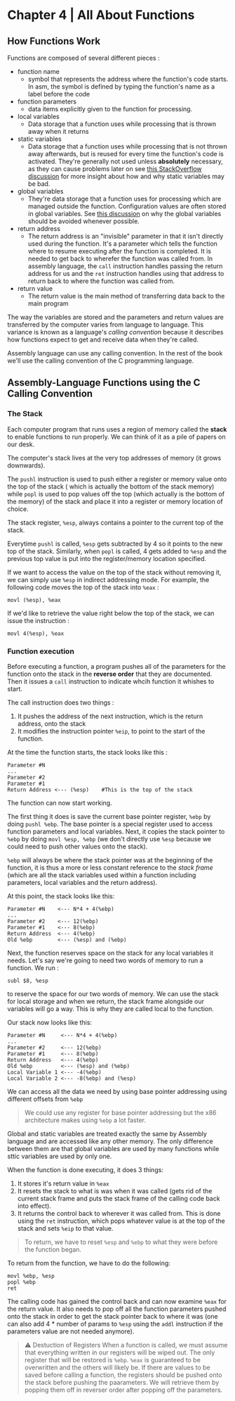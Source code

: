 # Chapter 4 | All About Functions

## How Functions Work

Functions are composed of several different pieces :

-	function name
	-	symbol that represents the address where the function's code starts. In asm, the symbol 
	is defined by typing the function's name as a label before the code
-	function parameters
	-	data items explicitly given to the function for processing.
-	local variables
	-	Data storage that a function uses while processing that is thrown away when it returns
-	static variables
	-	Data storage that a function uses while processing that is not thrown away afterwards, but 
	is reused for every time the function's code is activated. They're generally not used unless 
	**absolutely** necessary, as they can cause problems later on see 
	[this StackOverflow discussion](https://stackoverflow.com/questions/7026507/why-are-static-variables-considered-evil) 
	for more insight about how and why static variables may be bad.
-	global variables
	-	They're data storage that a function uses for processing which are managed outside 
	the function. Configuration values are often stored in global variables. See 
	[this discussion](https://wiki.c2.com/?GlobalVariablesAreBad) 
	on why the global variables should be avoided whenever possible.
-	return address
	-	The return address is an "invisible" parameter in that it isn't directly used during the 
	function. It's a parameter which tells the function where to resume executing after the function 
	is completed. It is needed to get back to wherefer the function was called from. In assembly 
	language, the `call` instruction handles passing the return address for us and the `ret` 
	instruction handles using that address to return back to where the function was called from.
-	return value	
	-	The return value is the main method of transferring data back to the main program

The way the variables are stored and the parameters and return values are transferred by the 
computer varies from language to language. This variance is known as a language's *calling 
convention* because it describes how functions expect to get and receive data when they're called.

Assembly language can use any calling convention. In the rest of the book we'll use the calling 
convention of the C programming language.

## Assembly-Language Functions using the C Calling Convention

### The Stack

Each computer program that runs uses a region of memory called the **stack** to enable functions 
to run properly. We can think of it as a pile of papers on our desk.

The computer's stack lives at the very top addresses of memory (it grows downwards).

The `pushl` instruction is used to push either a register or memory value onto the top of the stack (
which is actually the bottom of the stack memory) while `popl` is used to pop values off the top (which 
actually is the bottom of the memory) of the stack and place it into a register or memory location of 
choice.

The stack register, `%esp`, always contains a pointer to the current top of the stack.

Everytime `pushl` is called, `%esp` gets subtracted by 4 so it points to the new top of the stack. 
Similarly, when `popl` is called, 4 gets added to `%esp` and the previous top value is put into the 
register/memory location specified.

If we want to access the value on the top of the stack without removing it, we can simply use `%esp` 
in indirect addressing mode. For example, the following code moves the top of the stack into `%eax` :
```assembly
movl (%esp), %eax
```

If we'd like to retrieve the value right below the top of the stack, we can issue the instruction : 
```assembly
movl 4(%esp), %eax
```

### Function execution

Before executing a function, a program pushes all of the parameters for the function onto the stack 
in the **reverse order** that they are documented. Then it issues a `call` instruction to indicate 
whcih function it whishes to start.

The call instruction does two things :

1.	It pushes the address of the next instruction, which is the return address, onto the stack
2.	It modifies the instruction pointer `%eip`, to point to the start of the function.

At the time the function starts, the stack looks like this :
```text
Parameter #N
...
Parameter #2
Parameter #1
Return Address <--- (%esp)    #This is the top of the stack
```

The function can now start working.

The first thing it does is save the current base pointer register, `%ebp` by doing `pushl %ebp`. 
The base pointer is a special register used to access function parameters and local variables. 
Next, it copies the stack pointer to `%ebp` by doing `movl %esp, %ebp` (we don't directly use `%esp` 
because we could need to push other values onto the stack).

`%ebp` will always be where the stack pointer was at the beginning of the function, it is thus a more 
or less constant reference to the *stack frame* (which are all the stack variables used within a function 
including parameters, local variables and the return address).

At this point, the stack looks like this:
```text
Parameter #N    <--- N*4 + 4(%ebp)
...
Parameter #2    <--- 12(%ebp)
Parameter #1    <--- 8(%ebp)
Return Address  <--- 4(%ebp)
Old %ebp        <--- (%esp) and (%ebp)
```

Next, the function reserves space on the stack for any local variables it needs. Let's say we're going to 
need two words of memory to run a function. We run :
```assembly
subl $8, %esp
```
to reserve the space for our two words of memory. We can use the stack for local storage and when we return, the stack frame 
alongside our variables will go a way. This is why they are called local to the function.

Our stack now looks like this:
```text
Parameter #N     <--- N*4 + 4(%ebp)
...
Parameter #2     <--- 12(%ebp)
Parameter #1     <--- 8(%ebp)
Return Address   <--- 4(%ebp)
Old %ebp         <--- (%esp) and (%ebp)
Local Variable 1 <--- -4(%ebp)
Local Variable 2 <--- -8(%ebp) and (%esp)
```
We can access all the data we need by using base pointer addressing using different offsets from `%ebp`

> We could use any register for base pointer addressing but the x86 architecture makes using `%ebp` a lot faster.

Global and static variables are treated exactly the same by Assembly language and are accessed like any other memory. 
The only difference between them are that global variables are used by many functions while sttic variables are used 
by only one.

When the function is done executing, it does 3 things:

1.	It stores it's return value in `%eax`
2.	It resets the stack to what is was when it was called (gets rid of the current stack frame and puts the stack frame 
of the calling code back into effect).
3.	It returns the control back to wherever it was called from. This is done using the `ret` instruction, which pops 
whatever value is at the top of the stack and sets `%eip` to that value.

> To return, we have to reset `%esp` and `%ebp` to what they were before the function began.

To return from the function, we have to do the following:
```assembly
movl %ebp, %esp
popl %ebp
ret
```
The calling code has gained the control back and can now examine `%eax` for the return value. It also needs to pop off all 
the function parameters pushed onto the stack in order to get the stack pointer back to where it was (one can also add 
4 * number of params to `%esp` using the `addl` instruction if the parameters value are not needed anymore).

> :warning: Destuction of Registers
> When a function is called, we must assume that everything written in our registers will be wiped out. The only register that 
> will be restored is `%ebp`. `%eax` is guaranteed to be overwritten and the others will likely be. If there are values to be saved 
> before calling a function, the registers should be pushed onto the stack before pushing the paarameters. We will retrieve them 
> by popping them off in reverser order after popping off the parameters.
